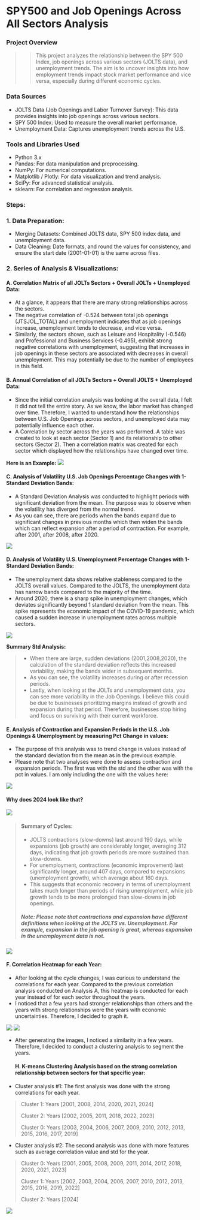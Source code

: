 # SPY500 and Job Openings Across All Sectors Analysis
### Project Overview
>> This project analyzes the relationship between the SPY 500 Index, job openings across various sectors (JOLTS data), and unemployment trends. The aim is to uncover insights into how employment trends impact stock market performance and vice versa, especially during different economic cycles.

### Data Sources
- JOLTS Data (Job Openings and Labor Turnover Survey): This data provides insights into job openings across various sectors.
- SPY 500 Index: Used to measure the overall market performance.
- Unemployment Data: Captures unemployment trends across the U.S.

### Tools and Libraries Used
- Python 3.x
- Pandas: For data manipulation and preprocessing.
- NumPy: For numerical computations.
- Matplotlib / Plotly: For data visualization and trend analysis.
- SciPy: For advanced statistical analysis.
- sklearn: For correlation and regression analysis.

### Steps: 
### **1. Data Preparation:**
- Merging Datasets: Combined JOLTS data, SPY 500 index data, and unemployment data.
- Data Cleaning: Date formats, and round the values for consistency, and ensure the start date (2001-01-01) is the same across files.

### **2. Series of Analysis & Visualizations:**
  #### **A. Correlation Matrix of all JOLTs Sectors + Overall JOLTs + Unemployed Data:**
  - At a glance, it appears that there are many strong relationships across the sectors. 
  - The negative correlation of -0.524 between total job openings (JTSJOL_TOTAL) and unemployment indicates that as job openings increase, unemployment tends to decrease, and vice versa.
  - Similarly, the sectors shown, such as Leisure and Hospitality (-0.546) and Professional and Business Services (-0.495), exhibit strong negative correlations with unemployment, suggesting that increases in job openings in these sectors are associated with decreases in overall unemployment. This may potentially be due to the number of employees in this field.
  #### **B. Annual Correlation of all JOLTs Sectors + Overall JOLTS + Unemployed Data:**
  - Since the initial correlation analysis was looking at the overall data, I felt it did not tell the entire story. As we know, the labor market has changed over time. Therefore, I wanted to understand how the relationships between U.S. Job Openings across sectors, and unemployed data may potentially influence each other.
  - A Correlation by sector across the  years was performed. A table was created to look at each sector (Sector 1) and its relationship to other sectors (Sector 2). Then a correlation matrix was created for each sector which displayed how the relationships have changed over time.
    
**Here is an Example:**
![](images/jolts_annual_correlations.png)

  #### **C. Analysis of Volatility U.S. Job Openings Percentage Changes with 1-Standard Deviation Bands:**
  - A Standard Deviation Analysis was conducted to highlight periods with significant deviation from the mean. The purpose was to observe when the volatility has diverged from the normal trend.
  - As you can see, there are periods when the bands expand due to significant changes in previous months which then widen the bands which can reflect expansion after a period of contraction. For example, after 2001, after 2008, after 2020.
    
![](images/jolts_std.png)
    
  #### **D. Analysis of Volatility U.S. Unemployment Percentage Changes with 1-Standard Deviation Bands:**
  - The unemployment data shows relative stableness compared to the JOLTS overall values. Compared to the JOLTS, the unemployment data has narrow bands compared to the majority of the time.
  - Around 2020, there is a sharp spike in unemployment changes, which deviates significantly beyond 1 standard deviation from the mean. This spike represents the economic impact of the COVID-19 pandemic, which caused a sudden increase in unemployment rates across multiple sectors.

![](images/unemployment_std.png)


**Summary Std Analysis:**
> - When there are large, sudden deviations (2001,2008,2020), the calculation of the standard deviation reflects this increased variability, making the bands wider in subsequent months.
> - As you can see, the volatility increases during or after recession periods. 
> - Lastly, when looking at the JOLTs and unemployment data, you can see more variability in the Job Openings. I believe this could be due to businesses prioritizing margins instead of growth and expansion during that period. Therefore, businesses stop hiring and focus on surviving with their current workforce.

  #### **E. Analysis of Contraction and Expansion Periods in the U.S. Job Openings & Unemployment by measuring Pct Change in values:**
  - The purpose of this analysis was to trend change in  values instead of the standard deviation from the mean as in the previous example.
  - Please note that two analyses were done to assess contraction and expansion periods. The first was with the std and the other was with the pct in values. I am only including the one with the values here:

![](images/jolts_cycles.png)
#### Why does 2024 look like that?
![](images/unemployment_cycles.png)

  > #### **Summary of Cycles:**
> - JOLTS contractions (slow-downs) last around 190 days, while expansions (job growth) are considerably longer, averaging 312 days, indicating that job growth periods are more sustained than slow-downs.
> - For unemployment, contractions (economic improvement) last significantly longer, around 407 days, compared to expansions (unemployment growth), which average about 160 days. 
> - This suggests that economic recovery in terms of unemployment takes much longer than periods of rising unemployment, while job growth tends to be more prolonged than slow-downs in job openings.
> ##### **Note: Please note that contractions and expansion have different definitions when looking at the JOLTS vs. Unemployment. For example, expansion in the job opening is great, whereas expansion in the unemployment data is not.** 
>>

![](images/CycleSummaryTable.PNG)

  #### **F. Correlation Heatmap for each Year:**
- After looking at the cycle changes, I was curious to understand the correlations for each year. Compared to the previous correlation analysis conducted on Analysis A, this heatmap is conducted for each year instead of for each sector throughout the years.
- I noticed that a few years had stronger relationships than others and the years with strong relationships were the years with economic uncertainties. Therefore, I decided to graph it.

![](images/StrongNegativeRelationships.png)
![](images/StrongPositiveRelationships.png)

- After generating the images, I noticed a similarity in a few years. Therefore, I decided to conduct a clustering analysis to segment the years.

  #### **H. K-means Clustering Analysis based on the strong correlation relationship between sectors for that specific year:**
- Cluster analysis #1: The first analysis was done with the strong correlations for each year.
> Cluster 1: Years [2001, 2008, 2014, 2020, 2021, 2024]
> 
> Cluster 2: Years [2002, 2005, 2011, 2018, 2022, 2023]
> 
> Cluster 0: Years [2003, 2004, 2006, 2007, 2009, 2010, 2012, 2013, 2015, 2016, 2017, 2019]

- Cluster analysis #2: The second analysis was done with more features such as average correlation value and std for the year.
> Cluster 0: Years [2001, 2005, 2008, 2009, 2011, 2014, 2017, 2018, 2020, 2021, 2023]
> 
> Cluster 1: Years [2002, 2003, 2004, 2006, 2007, 2010, 2012, 2013, 2015, 2016, 2019, 2022]
> 
> Cluster 2: Years [2024]

![](images/WHATDOESITMEAN.jpg)
